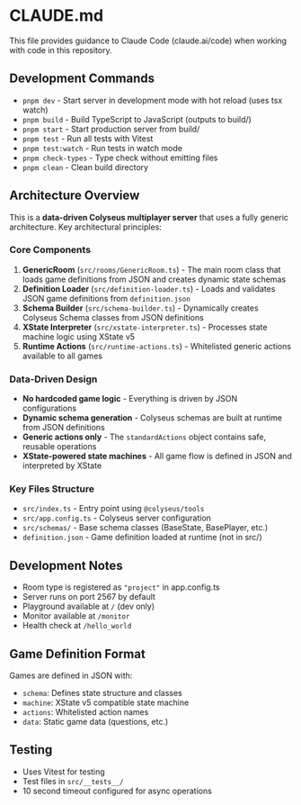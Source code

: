 # CLAUDE.md

This file provides guidance to Claude Code (claude.ai/code) when working with code in this repository.

## Development Commands

- `pnpm dev` - Start server in development mode with hot reload (uses tsx watch)
- `pnpm build` - Build TypeScript to JavaScript (outputs to build/)
- `pnpm start` - Start production server from build/
- `pnpm test` - Run all tests with Vitest
- `pnpm test:watch` - Run tests in watch mode
- `pnpm check-types` - Type check without emitting files
- `pnpm clean` - Clean build directory

## Architecture Overview

This is a **data-driven Colyseus multiplayer server** that uses a fully generic architecture. Key architectural principles:

### Core Components

1. **GenericRoom** (`src/rooms/GenericRoom.ts`) - The main room class that loads game definitions from JSON and creates dynamic state schemas
2. **Definition Loader** (`src/definition-loader.ts`) - Loads and validates JSON game definitions from `definition.json`
3. **Schema Builder** (`src/schema-builder.ts`) - Dynamically creates Colyseus Schema classes from JSON definitions
4. **XState Interpreter** (`src/xstate-interpreter.ts`) - Processes state machine logic using XState v5
5. **Runtime Actions** (`src/runtime-actions.ts`) - Whitelisted generic actions available to all games

### Data-Driven Design

- **No hardcoded game logic** - Everything is driven by JSON configurations
- **Dynamic schema generation** - Colyseus schemas are built at runtime from JSON definitions
- **Generic actions only** - The `standardActions` object contains safe, reusable operations
- **XState-powered state machines** - All game flow is defined in JSON and interpreted by XState

### Key Files Structure

- `src/index.ts` - Entry point using `@colyseus/tools`
- `src/app.config.ts` - Colyseus server configuration
- `src/schemas/` - Base schema classes (BaseState, BasePlayer, etc.)
- `definition.json` - Game definition loaded at runtime (not in src/)

## Development Notes

- Room type is registered as `"project"` in app.config.ts
- Server runs on port 2567 by default
- Playground available at `/` (dev only)
- Monitor available at `/monitor`
- Health check at `/hello_world`

## Game Definition Format

Games are defined in JSON with:
- `schema`: Defines state structure and classes
- `machine`: XState v5 compatible state machine
- `actions`: Whitelisted action names
- `data`: Static game data (questions, etc.)

## Testing

- Uses Vitest for testing
- Test files in `src/__tests__/`
- 10 second timeout configured for async operations